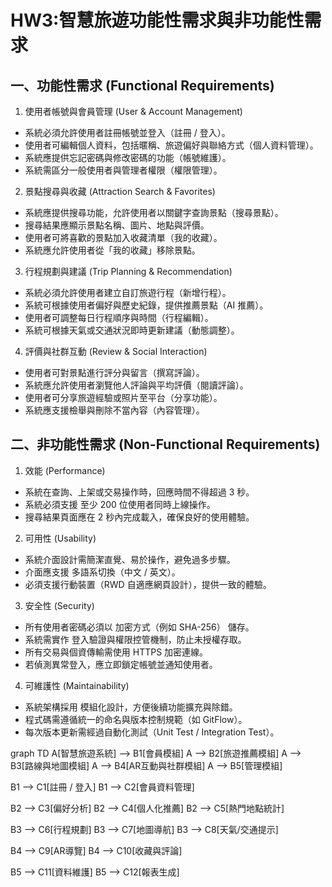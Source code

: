 # HW3:智慧旅遊功能性需求與非功能性需求
## 一、功能性需求 (Functional Requirements)
1. 使用者帳號與會員管理 (User & Account Management)
- 系統必須允許使用者註冊帳號並登入（註冊 / 登入）。
- 使用者可編輯個人資料，包括暱稱、旅遊偏好與聯絡方式（個人資料管理）。
- 系統應提供忘記密碼與修改密碼的功能（帳號維護）。
- 系統需區分一般使用者與管理者權限（權限管理）。
2. 景點搜尋與收藏 (Attraction Search & Favorites)
- 系統應提供搜尋功能，允許使用者以關鍵字查詢景點（搜尋景點）。
- 搜尋結果應顯示景點名稱、圖片、地點與評價。
- 使用者可將喜歡的景點加入收藏清單（我的收藏）。
- 系統應允許使用者從「我的收藏」移除景點。
3. 行程規劃與建議 (Trip Planning & Recommendation)
- 系統必須允許使用者建立自訂旅遊行程（新增行程）。
- 系統可根據使用者偏好與歷史紀錄，提供推薦景點（AI 推薦）。
- 使用者可調整每日行程順序與時間（行程編輯）。
- 系統可根據天氣或交通狀況即時更新建議（動態調整）。
4. 評價與社群互動 (Review & Social Interaction)
- 使用者可對景點進行評分與留言（撰寫評論）。
- 系統應允許使用者瀏覽他人評論與平均評價（閱讀評論）。
- 使用者可分享旅遊經驗或照片至平台（分享功能）。
- 系統應支援檢舉與刪除不當內容（內容管理）。

## 二、非功能性需求 (Non-Functional Requirements)
1. 效能 (Performance)
- 系統在查詢、上架或交易操作時，回應時間不得超過 3 秒。
- 系統必須支援 至少 200 位使用者同時上線操作。
- 搜尋結果頁面應在 2 秒內完成載入，確保良好的使用體驗。
2. 可用性 (Usability)
- 系統介面設計需簡潔直覺、易於操作，避免過多步驟。
- 介面應支援 多語系切換（中文 / 英文）。
- 必須支援行動裝置（RWD 自適應網頁設計），提供一致的體驗。
3. 安全性 (Security)
- 所有使用者密碼必須以 加密方式（例如 SHA-256） 儲存。
- 系統需實作 登入驗證與權限控管機制，防止未授權存取。
- 所有交易與個資傳輸需使用 HTTPS 加密連線。
- 若偵測異常登入，應立即鎖定帳號並通知使用者。
4. 可維護性 (Maintainability)
- 系統架構採用 模組化設計，方便後續功能擴充與除錯。
- 程式碼需遵循統一的命名與版本控制規範（如 GitFlow）。
- 每次版本更新需經過自動化測試（Unit Test / Integration Test）。

graph TD
A[智慧旅遊系統] --> B1[會員模組]
A --> B2[旅遊推薦模組]
A --> B3[路線與地圖模組]
A --> B4[AR互動與社群模組]
A --> B5[管理模組]

B1 --> C1[註冊 / 登入]
B1 --> C2[會員資料管理]

B2 --> C3[偏好分析]
B2 --> C4[個人化推薦]
B2 --> C5[熱門地點統計]

B3 --> C6[行程規劃]
B3 --> C7[地圖導航]
B3 --> C8[天氣/交通提示]

B4 --> C9[AR導覽]
B4 --> C10[收藏與評論]

B5 --> C11[資料維護]
B5 --> C12[報表生成]

